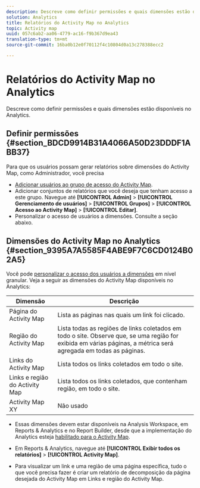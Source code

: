 ```yaml
---
description: Descreve como definir permissões e quais dimensões estão disponíveis no Analytics.
solution: Analytics
title: Relatórios do Activity Map no Analytics
topic: Activity map
uuid: 057c6ab2-aa06-4779-ac16-f9b367d9ea43
translation-type: tm+mt
source-git-commit: 16ba0b12e0f70112f4c10804d0a13c278388ecc2

---
```



# Relatórios do Activity Map no Analytics

Descreve como definir permissões e quais dimensões estão disponíveis no Analytics.

## Definir permissões {#section_BDCD9914B31A4066A50D23DDDF1ABB37}

Para que os usuários possam gerar relatórios sobre dimensões do Activity Map, como Administrador, você precisa

* [Adicionar usuários ao grupo de acesso do Activity Map](/help/analyze/activity-map/activitymap-getting-started/activitymap-getting-started-admins/activitymap-enable.md).
* Adicionar conjuntos de relatórios que você deseja que tenham acesso a este grupo. Navegue até **[!UICONTROL Admin]** &gt; **[!UICONTROL Gerenciamento de usuários]** &gt; **[!UICONTROL Grupos]** &gt; **[!UICONTROL Acesso ao Activity Map]** &gt; **[!UICONTROL Editar]**.
* Personalizar o acesso de usuários a dimensões. Consulte a seção abaixo.

## Dimensões do Activity Map no Analytics {#section_9395A7A5585F4ABE9F7C6CD0124B02A5}

Você pode [personalizar o acesso dos usuários a dimensões](https://marketing.adobe.com/resources/help/en_US/reference/groups-dimensions.html) em nível granular. Veja a seguir as dimensões do Activity Map disponíveis no Analytics:

| Dimensão | Descrição |
|---|---|
| Página do Activity Map | Lista as páginas nas quais um link foi clicado. |
| Região do Activity Map | Lista todas as regiões de links coletados em todo o site. Observe que, se uma região for exibida em várias páginas, a métrica será agregada em todas as páginas. |
| Links do Activity Map | Lista todos os links coletados em todo o site. |
| Links e região do Activity Map | Lista todos os links coletados, que contenham região, em todo o site. |
| Activity Map XY | Não usado |

* Essas dimensões devem estar disponíveis na Analysis Workspace, em Reports &amp; Analytics e no Report Builder, desde que a implementação do Analytics esteja [habilitado para o Activity Map](/help/analyze/activity-map/activitymap-getting-started/activitymap-getting-started-admins/activitymap-enable.md).
* Em Reports &amp; Analytics, navegue até **[!UICONTROL Exibir todos os relatórios]** &gt; **[!UICONTROL Activity Map]**.

* Para visualizar um link e uma região de uma página específica, tudo o que você precisa fazer é criar um relatório de decomposição da página desejada do Activity Map em Links e região do Activity Map.

